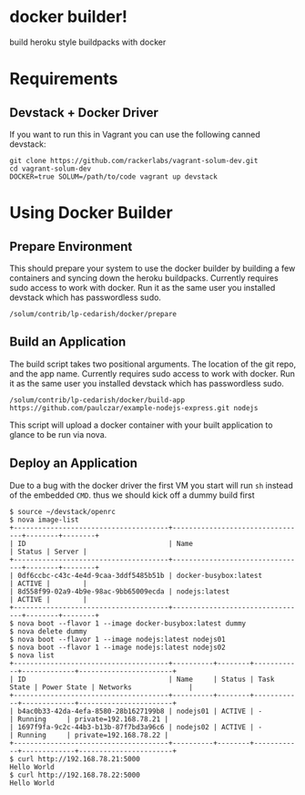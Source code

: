 # docker builder!

build heroku style buildpacks with docker

# Requirements

## Devstack + Docker Driver

If you want to run this in Vagrant you can use the following canned devstack:

```
git clone https://github.com/rackerlabs/vagrant-solum-dev.git
cd vagrant-solum-dev
DOCKER=true SOLUM=/path/to/code vagrant up devstack
```

# Using Docker Builder

## Prepare Environment

This should prepare your system to use the docker builder by building a few containers and syncing down the heroku buildpacks.  Currently requires sudo access to work with docker.   Run it as the same user you installed devstack which has passwordless sudo.

```
/solum/contrib/lp-cedarish/docker/prepare
```

## Build an Application

The build script takes two positional arguments.   The location of the git repo, and the app name.  Currently requires sudo access to work with docker.   Run it as the same user you installed devstack which has passwordless sudo.

```
/solum/contrib/lp-cedarish/docker/build-app https://github.com/paulczar/example-nodejs-express.git nodejs
```

This script will upload a docker container with your built application to glance to be run via nova.

## Deploy an Application

Due to a bug with the docker driver the first VM you start will run `sh` instead of the embedded `CMD`.  thus we should kick off a dummy build first

```
$ source ~/devstack/openrc
$ nova image-list
+--------------------------------------+---------------------------------+--------+--------+
| ID                                   | Name                            | Status | Server |
+--------------------------------------+---------------------------------+--------+--------+
| 0df6ccbc-c43c-4e4d-9caa-3ddf5485b51b | docker-busybox:latest           | ACTIVE |        |
| 8d558f99-02a9-4b9e-98ac-9bb65009ecda | nodejs:latest                   | ACTIVE |        |
+--------------------------------------+---------------------------------+--------+--------+
$ nova boot --flavor 1 --image docker-busybox:latest dummy
$ nova delete dummy
$ nova boot --flavor 1 --image nodejs:latest nodejs01
$ nova boot --flavor 1 --image nodejs:latest nodejs02
$ nova list
+--------------------------------------+----------+--------+------------+-------------+-----------------------+
| ID                                   | Name     | Status | Task State | Power State | Networks              |
+--------------------------------------+----------+--------+------------+-------------+-----------------------+
| b4ac0b33-42da-4efa-8580-28b1627199b8 | nodejs01 | ACTIVE | -          | Running     | private=192.168.78.21 |
| 1697f9fa-9c2c-44b3-b13b-87f7bd3a96c6 | nodejs02 | ACTIVE | -          | Running     | private=192.168.78.22 |
+--------------------------------------+----------+--------+------------+-------------+-----------------------+
$ curl http://192.168.78.21:5000
Hello World
$ curl http://192.168.78.22:5000
Hello World
```
